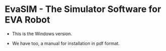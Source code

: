 # EvaSIM - The Simulator Software for EVA Robot

* This is the Windows version.

* We have too, a manual for installation in pdf format.
